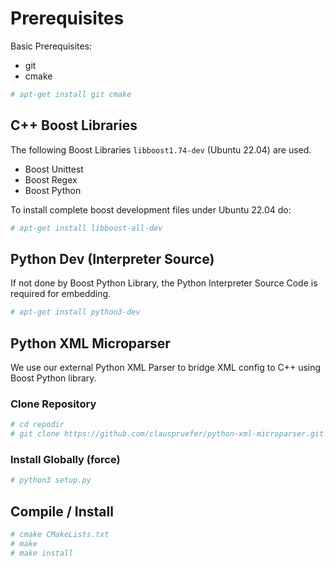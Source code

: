 # Prerequisites

Basic Prerequisites:
- git
- cmake

```bash
# apt-get install git cmake
```

## C++ Boost Libraries

The following Boost Libraries ```libboost1.74-dev``` (Ubuntu 22.04) are used. 

- Boost Unittest
- Boost Regex
- Boost Python

To install complete boost development files under Ubuntu 22.04 do:

```bash
# apt-get install libboost-all-dev
```

## Python Dev (Interpreter Source)

If not done by Boost Python Library, the Python Interpreter Source Code is required for embedding. 

```bash
# apt-get install python3-dev
```

## Python XML Microparser

We use our external Python XML Parser to bridge XML config to C++ using Boost Python library.

### Clone Repository

```bash
# cd repodir
# git clone https://github.com/clauspruefer/python-xml-microparser.git
```

### Install Globally (force)

```bash
# python3 setup.py
```

## Compile / Install

```bash
# cmake CMakeLists.txt
# make
# make install
```
